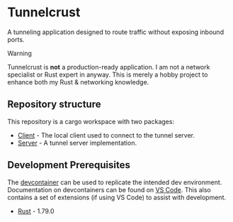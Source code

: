 # Tunnelcrust

A tunneling application designed to route traffic without exposing inbound ports.

> [!WARNING]
> Tunnelcrust is **not** a production-ready application. I am not a network specialist or Rust expert in anyway. This is merely a hobby project to enhance both my Rust & networking knowledge.

## Repository structure

This repository is a cargo workspace with two packages:

- [Client](./client) - The local client used to connect to the tunnel server.
- [Server](./server) - A tunnel server implementation.

## Development Prerequisites

The [devcontainer](./devcontainer) can be used to replicate the intended dev environment. Documentation on devcontainers can be found on [VS Code](https://code.visualstudio.com/docs/devcontainers/containers). This also contains a set of extensions (if using VS Code) to assist with development.

- [Rust](https://www.rust-lang.org/tools/install) - 1.79.0 